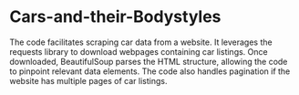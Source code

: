 # Cars-and-their-Bodystyles
 The code facilitates scraping car data from a website. It leverages the requests library to download webpages containing car listings. Once downloaded, BeautifulSoup parses the HTML structure, allowing the code to pinpoint relevant data elements. The code also handles pagination if the website has multiple pages of car listings.
